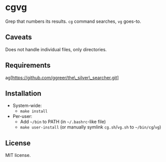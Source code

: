 cgvg
====
Grep that numbers its results.
`cg` command searches, `vg` goes-to.

Caveats
-------
Does not handle individual files, only directories.

Requirements
------------
ag[https://github.com/ggreer/the\_silver\_searcher.git]

Installation
------------
- System-wide:
  * `make install`
- Per-user:
  * Add `~/bin` to PATH (in `~/.bashrc`-like file)
  * `make user-install` (or manually symlink `cg.sh`/`vg.sh` to `~/bin/cg`/`vg`)

License
-------
MIT license.

